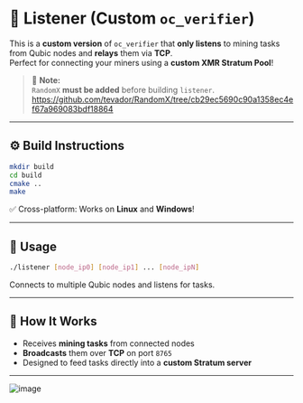 # 📡 Listener (Custom `oc_verifier`)

This is a **custom version** of `oc_verifier` that **only listens** to mining tasks from Qubic nodes and **relays** them via **TCP**.  
Perfect for connecting your miners using a **custom XMR Stratum Pool**!

> 🔔 **Note:**  
> `RandomX` **must be added** before building `listener`.
https://github.com/tevador/RandomX/tree/cb29ec5690c90a1358ec4ef67a969083bdf18864
---

## ⚙️ Build Instructions

```bash
mkdir build
cd build
cmake ..
make
```

✅ Cross-platform: Works on **Linux** and **Windows**!

---

## 🚀 Usage

```bash
./listener [node_ip0] [node_ip1] ... [node_ipN]
```

Connects to multiple Qubic nodes and listens for tasks.

---

## 📡 How It Works

- Receives **mining tasks** from connected nodes
- **Broadcasts** them over **TCP** on port `8765`
- Designed to feed tasks directly into a **custom Stratum server**

---


![image](https://github.com/user-attachments/assets/12a8a640-64e9-412a-bf75-293338df01ef)
